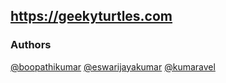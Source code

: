 ## https://geekyturtles.com

### Authors
[@boopathikumar](https://boopathikumar.me) [@eswarijayakumar](https://github.com/eswarijayakumar) [@kumaravel](http://kumaravel.me)